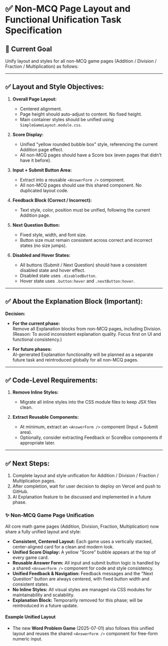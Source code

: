 # ✅ Non-MCQ Page Layout and Functional Unification Task Specification

## 🎯 Current Goal

Unify layout and styles for all non-MCQ game pages (Addition / Division / Fraction / Multiplication) as follows:

---

## ✅ Layout and Style Objectives:

1. **Overall Page Layout:**
   - Centered alignment.
   - Page height should auto-adjust to content. No fixed height.
   - Main container styles should be unified using `SimpleGameLayout.module.css`.

2. **Score Display:**
   - Unified "yellow rounded bubble box" style, referencing the current Addition page effect.
   - All non-MCQ pages should have a Score box (even pages that didn't have it before).

3. **Input + Submit Button Area:**
   - Extract into a reusable `<AnswerForm />` component.
   - All non-MCQ pages should use this shared component. No duplicated layout code.

4. **Feedback Block (Correct / Incorrect):**
   - Text style, color, position must be unified, following the current Addition page.

5. **Next Question Button:**
   - Fixed style, width, and font size.
   - Button size must remain consistent across correct and incorrect states (no size jumps).

6. **Disabled and Hover States:**
   - All buttons (Submit / Next Question) should have a consistent disabled state and hover effect.
   - Disabled state uses `.disabledButton`.
   - Hover state uses `.button:hover` and `.nextButton:hover`.

---

## ✅ About the Explanation Block (Important):

**Decision:**

- **For the current phase:**  
Remove all Explanation blocks from non-MCQ pages, including Division.  
(Reason: To avoid inconsistent explanation quality. Focus first on UI and functional consistency.)

- **For future phases:**  
AI-generated Explanation functionality will be planned as a separate future task and reintroduced globally for all non-MCQ pages.

---

## ✅ Code-Level Requirements:

1. **Remove Inline Styles:**
   - Migrate all inline styles into the CSS module files to keep JSX files clean.

2. **Extract Reusable Components:**
   - At minimum, extract an `<AnswerForm />` component (Input + Submit area).
   - Optionally, consider extracting Feedback or ScoreBox components if appropriate later.

---

## ✅ Next Steps:

1. Complete layout and style unification for Addition / Division / Fraction / Multiplication pages.
2. After completion, wait for user decision to deploy on Vercel and push to GitHub.
3. AI Explanation feature to be discussed and implemented in a future phase.

### ✨ Non-MCQ Game Page Unification

All core math game pages (Addition, Division, Fraction, Multiplication) now share a fully unified layout and style:

- **Consistent, Centered Layout:** Each game uses a vertically stacked, center-aligned card for a clean and modern look.
- **Unified Score Display:** A yellow "Score" bubble appears at the top of every game card.
- **Reusable Answer Form:** All input and submit button logic is handled by a shared `<AnswerForm />` component for code and style consistency.
- **Unified Feedback & Navigation:** Feedback messages and the "Next Question" button are always centered, with fixed button width and consistent states.
- **No Inline Styles:** All visual styles are managed via CSS modules for maintainability and scalability.
- **Explanation Block:** Temporarily removed for this phase; will be reintroduced in a future update.

#### Example Unified Layout

- The new **Word Problem Game** (2025-07-01) also follows this unified layout and reuses the shared `<AnswerForm />` component for free-form numeric input.
